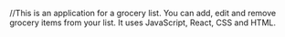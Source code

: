 //This is an application for a grocery list. You can add, edit and remove grocery items from your list. It uses JavaScript, React, CSS and HTML.
